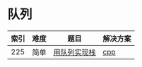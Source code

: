 # 队列

|索引|难度|题目|解决方案|
|----|----|----|--------|
|225|简单|[用队列实现栈](https://leetcode-cn.com/problems/implement-stack-using-queues/)|[cpp](../problem/225_MyStack.md)|
